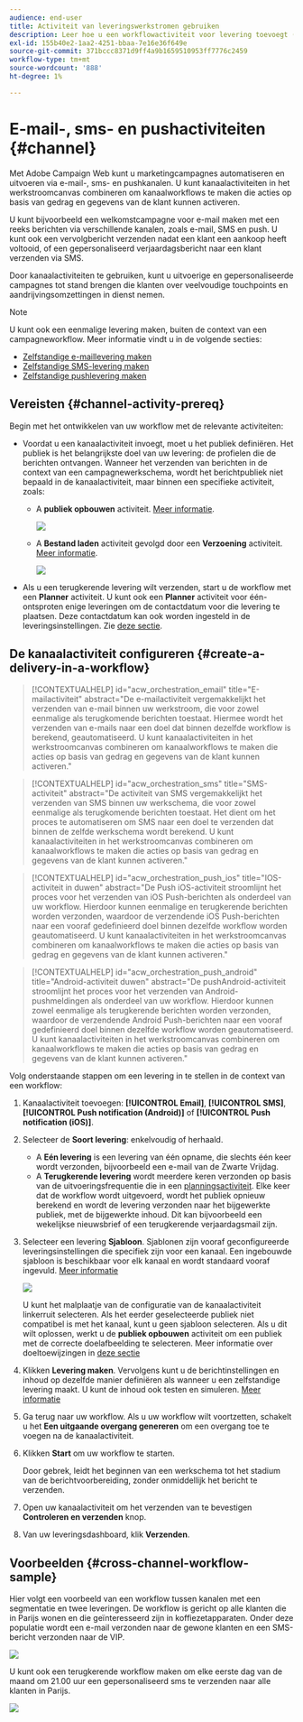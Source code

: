 ```yaml
---
audience: end-user
title: Activiteit van leveringswerkstromen gebruiken
description: Leer hoe u een workflowactiviteit voor levering toevoegt (E-mail, push, SMS)
exl-id: 155b40e2-1aa2-4251-bbaa-7e16e36f649e
source-git-commit: 371bccc8371d9ff4a9b1659510953ff7776c2459
workflow-type: tm+mt
source-wordcount: '888'
ht-degree: 1%

---
```


# E-mail-, sms- en pushactiviteiten {#channel}

Met Adobe Campaign Web kunt u marketingcampagnes automatiseren en uitvoeren via e-mail-, sms- en pushkanalen. U kunt kanaalactiviteiten in het werkstroomcanvas combineren om kanaalworkflows te maken die acties op basis van gedrag en gegevens van de klant kunnen activeren.

U kunt bijvoorbeeld een welkomstcampagne voor e-mail maken met een reeks berichten via verschillende kanalen, zoals e-mail, SMS en push. U kunt ook een vervolgbericht verzenden nadat een klant een aankoop heeft voltooid, of een gepersonaliseerd verjaardagsbericht naar een klant verzenden via SMS.

Door kanaalactiviteiten te gebruiken, kunt u uitvoerige en gepersonaliseerde campagnes tot stand brengen die klanten over veelvoudige touchpoints en aandrijvingsomzettingen in dienst nemen.

>[!NOTE]
>
>U kunt ook een eenmalige levering maken, buiten de context van een campagneworkflow. Meer informatie vindt u in de volgende secties:
>* [Zelfstandige e-maillevering maken](../../email/create-email.md)
>* [Zelfstandige SMS-levering maken](../../sms/create-sms.md)
>* [Zelfstandige pushlevering maken](../../push/create-push.md)

## Vereisten {#channel-activity-prereq}

Begin met het ontwikkelen van uw workflow met de relevante activiteiten:

* Voordat u een kanaalactiviteit invoegt, moet u het publiek definiëren. Het publiek is het belangrijkste doel van uw levering: de profielen die de berichten ontvangen. Wanneer het verzenden van berichten in de context van een campagnewerkschema, wordt het berichtpubliek niet bepaald in de kanaalactiviteit, maar binnen een specifieke activiteit, zoals:

   * A **publiek opbouwen** activiteit. [Meer informatie](build-audience.md).

     ![](../../msg/assets/add-delivery-in-wf.png)

   * A **Bestand laden** activiteit gevolgd door een **Verzoening** activiteit. [Meer informatie](load-file.md).

     ![](../assets/workflow-reconciliation-criteria.png)



* Als u een terugkerende levering wilt verzenden, start u de workflow met een **Planner** activiteit. U kunt ook een **Planner** activiteit voor één-ontsproten enige leveringen om de contactdatum voor die levering te plaatsen. Deze contactdatum kan ook worden ingesteld in de leveringsinstellingen. Zie [deze sectie](scheduler.md).


## De kanaalactiviteit configureren {#create-a-delivery-in-a-workflow}

>[!CONTEXTUALHELP]
>id="acw_orchestration_email"
>title="E-mailactiviteit"
>abstract="De e-mailactiviteit vergemakkelijkt het verzenden van e-mail binnen uw werkstroom, die voor zowel eenmalige als terugkomende berichten toestaat. Hiermee wordt het verzenden van e-mails naar een doel dat binnen dezelfde workflow is berekend, geautomatiseerd. U kunt kanaalactiviteiten in het werkstroomcanvas combineren om kanaalworkflows te maken die acties op basis van gedrag en gegevens van de klant kunnen activeren."

>[!CONTEXTUALHELP]
>id="acw_orchestration_sms"
>title="SMS-activiteit"
>abstract="De activiteit van SMS vergemakkelijkt het verzenden van SMS binnen uw werkschema, die voor zowel eenmalige als terugkomende berichten toestaat. Het dient om het proces te automatiseren om SMS naar een doel te verzenden dat binnen de zelfde werkschema wordt berekend. U kunt kanaalactiviteiten in het werkstroomcanvas combineren om kanaalworkflows te maken die acties op basis van gedrag en gegevens van de klant kunnen activeren."

>[!CONTEXTUALHELP]
>id="acw_orchestration_push_ios"
>title="IOS-activiteit in duwen"
>abstract="De Push iOS-activiteit stroomlijnt het proces voor het verzenden van iOS Push-berichten als onderdeel van uw workflow. Hierdoor kunnen eenmalige en terugkerende berichten worden verzonden, waardoor de verzendende iOS Push-berichten naar een vooraf gedefinieerd doel binnen dezelfde workflow worden geautomatiseerd. U kunt kanaalactiviteiten in het werkstroomcanvas combineren om kanaalworkflows te maken die acties op basis van gedrag en gegevens van de klant kunnen activeren."

>[!CONTEXTUALHELP]
>id="acw_orchestration_push_android"
>title="Android-activiteit duwen"
>abstract="De pushAndroid-activiteit stroomlijnt het proces voor het verzenden van Android-pushmeldingen als onderdeel van uw workflow. Hierdoor kunnen zowel eenmalige als terugkerende berichten worden verzonden, waardoor de verzendende Android Push-berichten naar een vooraf gedefinieerd doel binnen dezelfde workflow worden geautomatiseerd. U kunt kanaalactiviteiten in het werkstroomcanvas combineren om kanaalworkflows te maken die acties op basis van gedrag en gegevens van de klant kunnen activeren."

Volg onderstaande stappen om een levering in te stellen in de context van een workflow:

1. Kanaalactiviteit toevoegen: **[!UICONTROL Email]**, **[!UICONTROL SMS]**, **[!UICONTROL Push notification (Android)]** of **[!UICONTROL Push notification (iOS)]**.

1. Selecteer de **Soort levering**: enkelvoudig of herhaald.

   * A **Eén levering** is een levering van één opname, die slechts één keer wordt verzonden, bijvoorbeeld een e-mail van de Zwarte Vrijdag.
   * A **Terugkerende levering** wordt meerdere keren verzonden op basis van de uitvoeringsfrequentie die in een [planningsactiviteit](scheduler.md). Elke keer dat de workflow wordt uitgevoerd, wordt het publiek opnieuw berekend en wordt de levering verzonden naar het bijgewerkte publiek, met de bijgewerkte inhoud. Dit kan bijvoorbeeld een wekelijkse nieuwsbrief of een terugkerende verjaardagsmail zijn.

1. Selecteer een levering **Sjabloon**. Sjablonen zijn vooraf geconfigureerde leveringsinstellingen die specifiek zijn voor een kanaal. Een ingebouwde sjabloon is beschikbaar voor elk kanaal en wordt standaard vooraf ingevuld. [Meer informatie](../../msg/delivery-template.md)

   ![](../assets/delivery-activity-in-wf.png)

   U kunt het malplaatje van de configuratie van de kanaalactiviteit linkerruit selecteren. Als het eerder geselecteerde publiek niet compatibel is met het kanaal, kunt u geen sjabloon selecteren. Als u dit wilt oplossen, werkt u de **publiek opbouwen** activiteit om een publiek met de correcte doelafbeelding te selecteren. Meer informatie over doeltoewijzingen in [deze sectie](../../audience/targeting-dimensions.md)

1. Klikken **Levering maken**. Vervolgens kunt u de berichtinstellingen en inhoud op dezelfde manier definiëren als wanneer u een zelfstandige levering maakt. U kunt de inhoud ook testen en simuleren. [Meer informatie](../../msg/gs-messages.md)

1. Ga terug naar uw workflow. Als u uw workflow wilt voortzetten, schakelt u het **Een uitgaande overgang genereren** om een overgang toe te voegen na de kanaalactiviteit.

1. Klikken **Start** om uw workflow te starten.

   Door gebrek, leidt het beginnen van een werkschema tot het stadium van de berichtvoorbereiding, zonder onmiddellijk het bericht te verzenden.

1. Open uw kanaalactiviteit om het verzenden van te bevestigen **Controleren en verzenden** knop.

1. Van uw leveringsdashboard, klik **Verzenden**.

## Voorbeelden {#cross-channel-workflow-sample}

Hier volgt een voorbeeld van een workflow tussen kanalen met een segmentatie en twee leveringen. De workflow is gericht op alle klanten die in Parijs wonen en die geïnteresseerd zijn in koffiezetapparaten. Onder deze populatie wordt een e-mail verzonden naar de gewone klanten en een SMS-bericht verzonden naar de VIP.

![](../assets/workflow-channel-example.png)

<!--
description, which use case you can perform (common other activities that you can link before of after the activity)

how to add and configure the activity

example of a configured activity within a workflow
The Email delivery activity allows you to configure the sending an email in a workflow. 

-->

U kunt ook een terugkerende workflow maken om elke eerste dag van de maand om 21.00 uur een gepersonaliseerd sms te verzenden naar alle klanten in Parijs.

![](../assets/workflow-channel-example2.png)

<!-- Scheduled emails available?

This can be a single send email and sent just once, or it can be a recurring email.
* Single send emails are standard emails, sent once.
* Recurring emails allow you to send the same email multiple times to different targets over a defined period. You can aggregate the deliveries per period in order to get reports that correspond to your needs.

When linked to a scheduler, you can define recurring emails.
Email recipients are defined upstream of the activity in the same workflow, via an Audience targeting activity.

-->


<!--The message preparation is triggered according to the workflow execution parameters. From the message dashboard, you can select whether to request or not a manual confirmation to send the message (required by default). You can start the workflow manually or place a scheduler activity in the workflow to automate execution.-->
